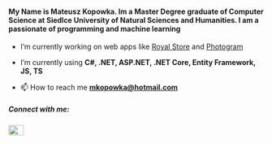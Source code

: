 <h4 align="left">My Name is Mateusz Kopowka. Im a Master Degree graduate of Computer Science at Siedlce University of Natural Sciences and Humanities. I am a passionate of programming and machine learning</h4>

- I’m currently working on web apps like [Royal Store](https://github.com/mkopowka/Shop) and  [Photogram](https://github.com/mkopowka/Photogram)

- I’m currently using **C#, .NET, ASP.NET, .NET Core, Entity Framework, JS, TS**

- 📫 How to reach me **mkopowka@hotmail.com**

<h5 align="left">Connect with me:</h3>
<a href="https://www.linkedin.com/in/mateuszkopowka/" target="blank"><img align="center" src="https://raw.githubusercontent.com/rahuldkjain/github-profile-readme-generator/master/src/images/icons/Social/linked-in-alt.svg" alt="mkopowka" height="20" width="30" /></a>
